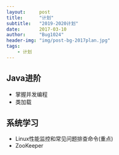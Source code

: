 ```yaml
---
layout:     post
title:      "计划"
subtitle:   "2019-2020计划"
date:       2017-03-10
author:     "Bug1024"
header-img: "img/post-bg-2017plan.jpg"
tags:
    - 计划
---
```


## Java进阶
 * 掌握并发编程
 * 类加载

## 系统学习
 * Linux性能监控和常见问题排查命令(重点)
 * ZooKeeper

